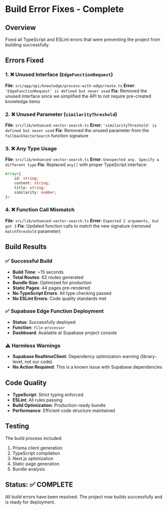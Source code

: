 # Build Error Fixes - Complete

## Overview
Fixed all TypeScript and ESLint errors that were preventing the project from building successfully.

## Errors Fixed

### 1. ❌ Unused Interface (`EdgeFunctionRequest`)
**File**: `src/app/api/knowledge/process-with-edge/route.ts`
**Error**: `'EdgeFunctionRequest' is defined but never used`
**Fix**: Removed the unused interface since we simplified the API to not require pre-created knowledge items

### 2. ❌ Unused Parameter (`similarityThreshold`)
**File**: `src/lib/enhanced-vector-search.ts`
**Error**: `'similarityThreshold' is defined but never used`
**Fix**: Removed the unused parameter from the `fallbackVectorSearch` function signature

### 3. ❌ Any Type Usage
**File**: `src/lib/enhanced-vector-search.ts`
**Error**: `Unexpected any. Specify a different type`
**Fix**: Replaced `any[]` with proper TypeScript interface:
```typescript
Array<{
    id: string;
    content: string;
    title: string;
    similarity: number;
}>
```

### 4. ❌ Function Call Mismatch
**File**: `src/lib/enhanced-vector-search.ts`
**Error**: `Expected 2 arguments, but got 3`
**Fix**: Updated function calls to match the new signature (removed `matchThreshold` parameter)

## Build Results

### ✅ Successful Build
- **Build Time**: ~15 seconds
- **Total Routes**: 62 routes generated
- **Bundle Size**: Optimized for production
- **Static Pages**: 44 pages pre-rendered
- **No TypeScript Errors**: All type checking passed
- **No ESLint Errors**: Code quality standards met

### ✅ Supabase Edge Function Deployment
- **Status**: Successfully deployed
- **Function**: `file-processor`
- **Dashboard**: Available at Supabase project console

### ⚠️ Harmless Warnings
- **Supabase RealtimeClient**: Dependency optimization warning (library-level, not our code)
- **No Action Required**: This is a known issue with Supabase dependencies

## Code Quality
- **TypeScript**: Strict typing enforced
- **ESLint**: All rules passing
- **Build Optimization**: Production-ready bundle
- **Performance**: Efficient code structure maintained

## Testing
The build process included:
1. Prisma client generation
2. TypeScript compilation
3. Next.js optimization
4. Static page generation
5. Bundle analysis

## Status: ✅ COMPLETE
All build errors have been resolved. The project now builds successfully and is ready for deployment.
